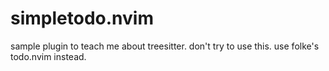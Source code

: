 # simpletodo.nvim

sample plugin to teach me about treesitter. don't try to use this. use folke's todo.nvim instead.
